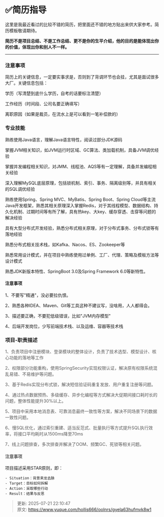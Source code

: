 # ✅简历指导

这里是我最近看过的比较不错的简历，把里面还不错的地方贴出来供大家参考。简历模板敬请期待。



**简历不是项目总结、不是工作总结、更不是你的生平介绍，他的目的是能体现出你的价值，体现出你和别人不一样。**

****

### 注意事项


简历上的关键信息，一定要实事求是，否则到了背调环节也会挂，尤其是面试很多大厂。关键信息包括：



学历（写清楚到底什么学历，自考的话要标注清楚）

工作经历（时间段、公司名要正确填写）

离职原因（如果是裁员，在流水上是可以看到一笔补偿款的）



### 专业技能


熟练使用Java语言，理解Java语言特性，阅读过部分JDK源码

掌握JVM相关知识，如JVM运行时区域、GC算法、类加载机制，具备JVM调优经验

掌握并发编程相关知识，对JMM、线程池、AQS等有一定理解，具备并发编程相关经验

深入理解MySQL底层原理，包括锁机制、索引、事务、隔离级别等，并具有相关的SQL调优经验

熟练使用Spring、Spring MVC、MyBatis、Spring Boot、Spring Cloud等主流Java开发框架，熟悉其相关原理深入掌握Redis，对于其线程模型、数据结构、持久化机制、过期时间等有所了解，具有热key、大key、缓存穿透、击穿等问题的解决经验

具有大型分布式开发经验，熟悉分布式相关原理，对于分布式事务、分布式锁等有落地经验

熟悉分布式相关技术栈，如Kafka、Nacos、ES、Zookeeper等

熟悉常用设计模式，并在项目中熟练使用过单例、工厂、代理、策略及模板方法等设计模式

熟悉JDK新版本特性、SpringBoot 3.0及Spring Framework 6.0等新特性。



#### 注意事项
1、不要写"精通"，没必要拉仇恨。

2、熟悉各种IDEA、Maven、Git等工具这种不建议写，没啥用，人人都得会。

3、描述要正确，不要犯低级错误，比如"JVM内存模型"

4、后端开发岗位，少写前端技术栈、以及运维、容器等技术栈



### 项目-职责描述


<font style="color:#595959;">1、负责项目中注册模块、登录模块的整体设计，负责了技术选型、模型设计、核心功能的落地等工作</font>

<font style="color:#595959;">2、权限部分功能重构，使用SpringSecurity实现权限认证，解决原有权限系统混乱易错、不易维护等问题。</font>

<font style="color:#595959;">3、基于Redis实现分布式锁，解决短信验证码重复发放、用户重复注册等问题。</font>

<font style="color:#595959;">4、通过热点数据预热、多级缓存、异步化编程等方式解决大促期间接口耗时长的问题，整体性能提升30%以上。</font>

<font style="color:#595959;">5、项目中采用本地消息表、可靠消息最终一致性等方案，解决不同场景下的数据一致性问题。</font>

<font style="color:#595959;">6、慢SQL优化，通过索引重建、适当反范式、批量执行等方式提升SQL执行效率，将接口平均耗时从1500ms降至70ms</font>

<font style="color:#595959;">7、线上问题排查，多次排查并解决了OOM、频繁GC、死锁等相关问题。</font>



#### <font style="color:#595959;">注意事项</font>


项目描述采用STAR原则，即：

    - Situation：背景来龙去脉
    - Target：目标如何拆解
    - Action：采取哪些行动
    - Result：结果与反思



> 更新: 2025-07-21 22:10:47  
> 原文: <https://www.yuque.com/hollis666/oolnrs/gyela63hufmvk8w1>
